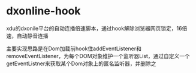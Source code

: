 # dxonline-hook
xdu的dxonile平台的自动连播倍速脚本，通过hook解除浏览器网页锁定，16倍速，自动静音连播

主要实现思路是在Dom加载前hook住addEventListener和removeEventListener，为每个DOM对象维护一个监听器List，通过自定义一个getEventListner来获取某个Dom对象上的匿名监听器，并删除之
